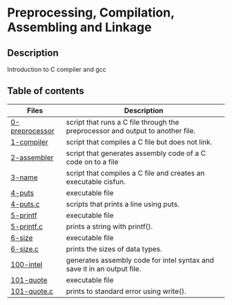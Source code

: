 # Preprocessing, Compilation, Assembling and Linkage

## Description
Introduction to C compiler and gcc

## Table of contents

Files | Description
----------- | -----------
[0-preprocessor](./0-preprocessor) | script that runs a C file through the preprocessor and output to another file.
[1-compiler](./1-compiler) | script that compiles a C file but does not link.
[2-assembler](./2-assembler) | script that generates assembly code of a C code on to a file
[3-name](./3-name) | script that compiles a C file and creates an executable cisfun.
[4-puts](./4-puts) | executable file
[4-puts.c](./4-puts.c) | scripts that prints a line using puts.
[5-printf](5-printf) | executable file
[5-printf.c](./5-printf.c) | prints a string with printf().
[6-size](./6-size) | executable file
[6-size.c](./6-size.c) | prints the sizes of data types.
[100-intel](./100-intel) | generates assembly code for intel syntax and save it in an output file.
[101-quote](./101-quote) | executable file
[101-quote.c](./101-quote.c) | prints to standard error using write().
